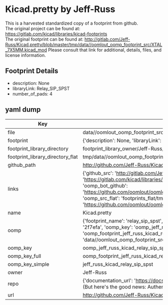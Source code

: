 # Kicad.pretty by Jeff-Russ  
This is a harvested standardized copy of a footprint from github.  
The original project can be found at:  
https://gitlab.com/kicad/libraries/kicad-footprints  
The original footprint can be found at:
http://gitlab.com/Jeff-Russ/Kicad.pretty/blob/master/tmp/data//oomlout_oomp_footprint_src/XTAL_7X5MM.kicad_mod
Please consult that link for additional, details, files, and license information.  
## Footprint Details
* description: None  
* libraryLink: Relay_SIP_SPST  
* number_of_pads: 4  
## yaml dump  
| Key | Value |  
| --- | --- |  
| file | data//oomlout_oomp_footprint_src/Kicad.pretty/Relay_SIP_SPST.kicad_mod |  
| footprint | {'description': None, 'libraryLink': 'Relay_SIP_SPST', 'number_of_pads': 4} |  
| footprint_library_directory | footprint_library_owner/Jeff-Russ_Kicad.pretty |  
| footprint_library_directory_flat | tmp/data//oomlout_oomp_footprint_src/footprints_flat/jeff_russ_kicad_relay_sip_spst/working |  
| github_path | http://github.com/Jeff-Russ/Kicad.pretty/blob/master/tmp/data//oomlout_oomp_footprint_src/Relay_SIP_SPST.kicad_mod |  
| links | {'github_src': 'http://gitlab.com/Jeff-Russ/Kicad.pretty/blob/master/tmp/data//oomlout_oomp_footprint_src/XTAL_7X5MM.kicad_mod', 'github_src_repo': 'https://gitlab.com/kicad/libraries/kicad-footprints', 'oomp_bot': 'tmp/data//oomlout_oomp_footprint_src/footprints/jeff_russ_kicad_relay_sip_spst/working', 'oomp_bot_github': 'https://github.com/oomlout/oomlout_oomp_footprint_bot/tree/main/tmp/data//oomlout_oomp_footprint_src/footprints/jeff_russ_kicad_relay_sip_spst/working', 'oomp_src_flat': 'footprints_flat/tmp/data//oomlout_oomp_footprint_src/footprints_flat/jeff_russ_kicad_relay_sip_spst/working', 'oomp_src_flat_github': 'https://github.com/oomlout/oomlout_oomp_footprint_src/tree/main/tmp/data//oomlout_oomp_footprint_src/footprints_flat/jeff_russ_kicad_relay_sip_spst/working'} |  
| name | Kicad.pretty |  
| oomp | {'footprint_name': 'relay_sip_spst', 'library_name': 'kicad', 'md5': '2f7efa69cccfc2201f87bef7242a6c9f', 'md5_10': '2f7efa69cc', 'md5_5': '2f7ef', 'md5_6': '2f7efa', 'oomp_key': 'oomp_jeff_russ_kicad_relay_sip_spst', 'oomp_key_extra': 'oomp_footprint_jeff_russ_kicad_relay_sip_spst', 'oomp_key_full': 'oomp_footprint_jeff_russ_kicad_relay_sip_spst_2f7efa', 'oomp_key_simple': 'jeff_russ_kicad_relay_sip_spst', 'original_filename': 'data//oomlout_oomp_footprint_src/Kicad.pretty/Relay_SIP_SPST.kicad_mod', 'owner_name': 'jeff_russ'} |  
| oomp_key | oomp_jeff_russ_kicad_relay_sip_spst |  
| oomp_key_full | oomp_footprint_jeff_russ_kicad_relay_sip_spst |  
| oomp_key_simple | jeff_russ_kicad_relay_sip_spst |  
| owner | Jeff-Russ |  
| repo | {'documentation_url': 'https://docs.github.com/rest/overview/resources-in-the-rest-api#rate-limiting', 'message': "API rate limit exceeded for 84.66.142.224. (But here's the good news: Authenticated requests get a higher rate limit. Check out the documentation for more details.)"} |  
| url | http://github.com/Jeff-Russ/Kicad.pretty |  

